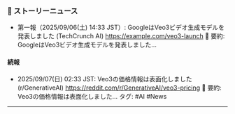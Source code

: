 ### 📌 ストーリーニュース
- 第一報（2025/09/06(土) 14:33 JST）: GoogleはVeo3ビデオ生成モデルを発表しました (TechCrunch AI) https://example.com/veo3-launch
  📄 要約: GoogleはVeo3ビデオ生成モデルを発表しました…
#### 続報
- 2025/09/07(日) 02:33 JST: Veo3の価格情報は表面化しました (r/GenerativeAI) https://reddit.com/r/GenerativeAI/veo3-pricing
  📄 要約: Veo3の価格情報は表面化しました…
タグ: #AI #News
---
